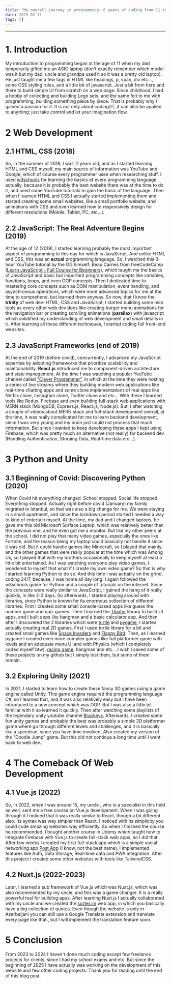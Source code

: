 ```yaml
---
title: "My overall journey in programming: 6 years of coding from 11 to 17"
date: 2025-02-11
tags: []
---
```


---

# 1. Introduction

My introduction to programming began at the age of 11 when my dad temporarily gifted me an ASIO laptop (don't exactly remember which model was it but my dad, uncle and grandpa used it so it was a pretty old laptop). He just taught me a few tags in HTML like headings, p, span, div etc..., some CSS styling rules, and a little bit of javascript. Just a bit from here and there to build simple UI from scratch on a web page. Since childhood, I had a hobby of collecting and building Lego sets, and the same felt to me with programming, building something piece by piece. That is probably why I gained a passion for it. It is not only about coding/IT, it can also be applied to anything: just take control and let your imagination flow.

# 2 Web Development

## 2.1 HTML, CSS (2018)

So, in the summer of 2018, I was 11 years old, and as I started learning HTML and CSS myself, my main source of information was YouTube and Google, which of course every programmer uses when researching stuff. I used [w3schools](https://www.w3schools.com/) for learning the basics of every programming language actually, because it is probably the best website there was at the time to do it, and used some YouTube tutorials to gain the basic of the language. Then when I learned HTML and CSS I actually started implementing them and started creating some small websites, like a small portfolio website, and animations with CSS and even learned how to responsively design for different resolutions (Mobile, Tablet, PC, etc...).

## 2.2 JavaScript: The Real Adventure Begins (2019)

At the age of 12 (2019), I started learning probably the most important aspect of programming to this day for which is JavaScript. And unlike HTML and CSS, this was an **actual** programming language. So, I watched this 3-hour YouTube tutorial by the OG himself: Beau Carnes from freeCodeCamp ([Learn JavaScript - Full Course for Beginners](https://youtu.be/PkZNo7MFNFg)), which taught me the basics of JavaScript and basic but important programming concepts like variables, functions, loops, and even OOP concepts. Then I dedicated time to mastering core concepts such as DOM manipulation, event handling, and asynchronous operations, which were more advanced topics for me at the time to comprehend, but learned them anyway. So now, that I know the **trinity** of web dev: HTML, CSS and JavaScript, I started building some mini tools as every other web dev does like creating burger menu animations for the navigation bar or creating scrolling animations (**parallax**) with javascript which solidified my understanding of web development and small details in it. After learning all these different techniques, I started coding full front-end websites.

## 2.3 JavaScript Frameworks (end of 2019)

At the end of 2019 (before covid), concurrently, I advanced my JavaScript expertise by adopting frameworks that prioritize scalability and maintainability. **React.js** introduced me to component-driven architecture and state management. At the time I was watching a popular YouTube channel called ["Clever Programmer"](https://www.youtube.com/@CleverProgrammer), in which at the time they were hosting a series of live streams where they building modern web applications like real-time chatting apps and some clone implementations of real apps like Netflix clone, Instagram clone, Twitter clone and etc... With these I learned tools like Redux, Firebase and even building full-stack web applications with MERN stack (MongoDB, Express.js, React.js, Node.js). But, I after watching a couple of videos about MERN stack and full-stack development overall, at the time, it was really complicated for me to learn backend development, since I was very young and my brain just could not process that much information. But since I wanted to keep developing these apps I kept using Firebase, which was pretty much an alternative (not really) for backend dev (Handling Authentication, Storaing Data, Real-time data etc...).

# 3 Python and Unity

## 3.1 Beginning of Covid: Discovering Python (2020)

When Covid hit everything changed. School stopped. Social life stopped. Everything stopped. Actually right before covid (January) my family migrated to Istanbul, so that was also a big change for me. We were staying in a small apartment, and since the lockdown period started I needed a way to kind of entertain myself. At the time, my dad and I changed laptops, he gave me this old Microsoft Surface Laptop, which was relatively better than the previous one, and he even got me a monitor. But like my other peers at the school, I did not play that many video games, especially the ones like Fortnite, and the reason being my laptop could basically not handle it since it was old. But it could handle games like Minecraft, so I played that mainly, and the other games that were really popular at the time which was Among Us, so I played that with my brothers occasionally to keep myself at least a little bit entertained. As I was watching everyone play video games, I wondered to myself that what if I create my own video game? So that is why I started learning Python to do so. And this time I was actually on the grind, coding 24/7, because, I was home all day long. I again followed the w3schools guide for Python and a couple of tutorials on the internet. Since the concepts were really similar to JavaScript, I gained the hang of it really quickly, in like 2-3 days. So afterwards, I started playing around with libraries, since Python is known for its enormous collection of different libraries. First I created some small console-based apps like guess the number game and quiz games. Then I learned the [Tkinter](https://docs.python.org/3/library/tkinter.html) library to build UI apps, and I built apps like hangman and a basic calculator app. And then after I discovered the 2 libraries which were [turtle](https://docs.python.org/3/library/turtle.html) and [pygame](https://pypi.org/project/pygame/), I started actually creating real 2D games. First I used turtle library for a bit and created small games like [Space Invaders](https://github.com/aligu7/space-invaders-pygame) and [Flappy Bird](https://github.com/aligu7/Flappy-Bird-Game-With-Python). Then, as I learned pygame I created even more complex games like full platformer game with levels and an adequate menu UI and with Physics (which I completely coded myself btw), [racing game](https://github.com/aligu7/Racer-Game-With-Python), hangman and etc. . I wish I saved some of these projects on my github but I simply lost them, but some of them remain.

## 3.2 Exploring Unity (2021)

In 2021, I started to learn how to create these fancy 3D games using a game engine called Unity. This game engine required the programming language C#, so I learned that, and it was also relatively easy but I have been introduced to a new concept which was OOP. But I was also a little bit familiar with it so learned it quickly. Then after watching some playlists of the legendary unity youtube channel [Brackeys](https://www.youtube.com/@Brackeys). Afterwards, I created some fun unity games and probably the best was probably a simple 3D platformer game where go through different levels and challenges, and it is basically like a speedrun, since you have time involved. Also created my version of the "Doodle Jump" game. But this did not continue a long time until I went back to web dev..

# 4 The Comeback Of Web Development

## 4.1 Vue.js (2022)

So, in 2022, when I was around 15, my uncle , who is a specialist in this field as well, sent me a free course on Vue.js development. When I was going through it I noticed that it was really similar to React, though a bit different also. Its syntax was way simpler than React. I noticed with its simplicity you could code amazing websites way efficiently. So when I finished the course he recommended, I bought another course in Udemy which taught how to integrate Firebase with Vue.js to create full-stack web apps, so I did that. After few weeks I created my first full-stack app which is a simple social networking app [Post App]() (I know, not the best name). I implemented features like Auth, Data Storage, Real-time data and PWA integration. After this project I created some other websites with tools like TailwindCSS.

## 4.2 Nuxt.js (2022-2023)

Later, I learned a sub framework of Vue.js which was Nuxt.js, which was also recommended by my uncle, and this was a game changer. It is a really powerful tool for building apps. After learning Nuxt.js I actually collaborated with my uncle and we created the [sozler.im](https://sozler.im/) web app, in which you basically have a big collection of quotes. Even though the website is only in Azerbaijani you can still use a Google Translate extension and translate every page like that., but I will implement the translation feature soon.

# 5 Conclusion

From 2023 to 2024 I haven't done much coding except few freelance projects for clients, since I had my school exams and etc. But since the beginning of 2025 I have actually was working on the development of this website and few other coding projects. Thank you for reading until the end of this blog post.

